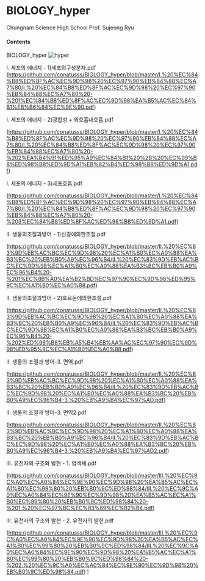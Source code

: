 # BIOLOGY_hyper
Chungnam Science High School
Prof. Sujeong Ryu

#### Contents
BIOLOGY_hyper
![hyper](https://github.com/conatusss/conatusss.github.io/blob/master/assets/hyper.png)

I. 세포의 에너지 - 1)세포의구성분자.pdf
(https://github.com/conatusss/BIOLOGY_hyper/blob/master/I.%20%EC%84%B8%ED%8F%AC%EC%9D%98%20%EC%97%90%EB%84%88%EC%A7%80/I.%20%EC%84%B8%ED%8F%AC%EC%9D%98%20%EC%97%90%EB%84%88%EC%A7%80%20-%201%EC%84%B8%ED%8F%AC%EC%9D%98%EA%B5%AC%EC%84%B1%EB%B6%84%EC%9E%90.pdf)

I. 세포의 에너지 - 2)광합성 + 외호흡내호흡.pdf

(https://github.com/conatusss/BIOLOGY_hyper/blob/master/I.%20%EC%84%B8%ED%8F%AC%EC%9D%98%20%EC%97%90%EB%84%88%EC%A7%80/I.%20%EC%84%B8%ED%8F%AC%EC%9D%98%20%EC%97%90%EB%84%88%EC%A7%80%20-%202%EA%B4%91%ED%95%A9%EC%84%B1%20%2B%20%EC%99%B8%ED%98%B8%ED%9D%A1%EB%82%B4%ED%98%B8%ED%9D%A1.pdf)

I. 세포의 에너지 - 3)세포호흡.pdf

(https://github.com/conatusss/BIOLOGY_hyper/blob/master/I.%20%EC%84%B8%ED%8F%AC%EC%9D%98%20%EC%97%90%EB%84%88%EC%A7%80/I.%20%EC%84%B8%ED%8F%AC%EC%9D%98%20%EC%97%90%EB%84%88%EC%A7%80%20-%203%EC%84%B8%ED%8F%AC%ED%98%B8%ED%9D%A1.pdf)


II. 생물의조절과방어 - 1)신경에의한조절.pdf

(https://github.com/conatusss/BIOLOGY_hyper/blob/master/II.%20%EC%83%9D%EB%AC%BC%EC%9D%98%20%EC%A1%B0%EC%A0%88%EA%B3%BC%20%EB%B0%A9%EC%96%B4/II.%20%EC%83%9D%EB%AC%BC%EC%9D%98%EC%A1%B0%EC%A0%88%EA%B3%BC%EB%B0%A9%EC%96%B4%20-%201%EC%8B%A0%EA%B2%BD%EC%97%90%EC%9D%98%ED%95%9C%EC%A1%B0%EC%A0%88.pdf)

II. 생물의조절과방어 - 2)호르몬에의한조절.pdf

(https://github.com/conatusss/BIOLOGY_hyper/blob/master/II.%20%EC%83%9D%EB%AC%BC%EC%9D%98%20%EC%A1%B0%EC%A0%88%EA%B3%BC%20%EB%B0%A9%EC%96%B4/II.%20%EC%83%9D%EB%AC%BC%EC%9D%98%EC%A1%B0%EC%A0%88%EA%B3%BC%EB%B0%A9%EC%96%B4%20-%202%ED%98%B8%EB%A5%B4%EB%AA%AC%EC%97%90%EC%9D%98%ED%95%9C%EC%A1%B0%EC%A0%88.pdf)

II. 생물의 조절과 방어-3. 면역.pdf

(https://github.com/conatusss/BIOLOGY_hyper/blob/master/II.%20%EC%83%9D%EB%AC%BC%EC%9D%98%20%EC%A1%B0%EC%A0%88%EA%B3%BC%20%EB%B0%A9%EC%96%B4/II.%20%EC%83%9D%EB%AC%BC%EC%9D%98%20%EC%A1%B0%EC%A0%88%EA%B3%BC%20%EB%B0%A9%EC%96%B4-3.%20%EB%A9%B4%EC%97%AD.pdf)

II. 생물의 조절과 방어-3. 면역2.pdf

(https://github.com/conatusss/BIOLOGY_hyper/blob/master/II.%20%EC%83%9D%EB%AC%BC%EC%9D%98%20%EC%A1%B0%EC%A0%88%EA%B3%BC%20%EB%B0%A9%EC%96%B4/II.%20%EC%83%9D%EB%AC%BC%EC%9D%98%20%EC%A1%B0%EC%A0%88%EA%B3%BC%20%EB%B0%A9%EC%96%B4-3.%20%EB%A9%B4%EC%97%AD2.pdf)



III. 유전자의 구조와 발현 - 1. 염색체.pdf

(https://github.com/conatusss/BIOLOGY_hyper/blob/master/III.%20%EC%9C%A0%EC%A0%84%EC%9E%90%EC%9D%98%20%EA%B5%AC%EC%A1%B0%EC%99%80%20%EB%B0%9C%ED%98%84/III.%20%EC%9C%A0%EC%A0%84%EC%9E%90%EC%9D%98%20%EA%B5%AC%EC%A1%B0%EC%99%80%20%EB%B0%9C%ED%98%84%20-%201.%20%EC%97%BC%EC%83%89%EC%B2%B4.pdf)

III. 유전자의 구조와 발현 - 2. 유전자의 발현.pdf

(https://github.com/conatusss/BIOLOGY_hyper/blob/master/III.%20%EC%9C%A0%EC%A0%84%EC%9E%90%EC%9D%98%20%EA%B5%AC%EC%A1%B0%EC%99%80%20%EB%B0%9C%ED%98%84/III.%20%EC%9C%A0%EC%A0%84%EC%9E%90%EC%9D%98%20%EA%B5%AC%EC%A1%B0%EC%99%80%20%EB%B0%9C%ED%98%84%20-%202.%20%EC%9C%A0%EC%A0%84%EC%9E%90%EC%9D%98%20%EB%B0%9C%ED%98%84.pdf)
!
